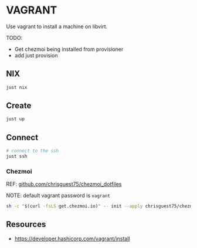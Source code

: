 # VAGRANT

Use vagrant to install a machine on libvirt.  

TODO:

* Get chezmoi being installed from provisioner
* add just provision

## NIX

```sh
just nix
```

## Create

```sh
just up
```

## Connect

```powershell
# connect to the ssh
just ssh
```

### Chezmoi

REF: [github.com/chrisguest75/chezmoi_dotfiles](https://github.com/chrisguest75/chezmoi_dotfiles)

NOTE: default vagrant password is `vagrant`

```sh
sh -c "$(curl -fsLS get.chezmoi.io)" -- init --apply chrisguest75/chezmoi_dotfiles
```

## Resources

* https://developer.hashicorp.com/vagrant/install
